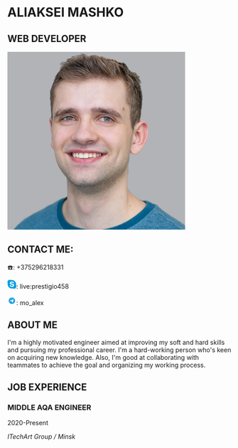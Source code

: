 # **ALIAKSEI MASHKO**
## WEB DEVELOPER
![Profile image wasn't loaded](/images/profileImage.png)
## **CONTACT ME:**
:phone:: +375296218331

![?](/images/skype_logo.png): live:prestigio458

![?](/images/telegram_logo.png): mo_alex

## **ABOUT ME**
I'm a highly motivated engineer aimed at improving my soft and hard skills and pursuing my professional career. I'm a hard-working person who's keen on acquiring new knowledge. Also, I'm good at collaborating with teammates to achieve the goal and organizing my working process.

## **JOB EXPERIENCE**
### **MIDDLE AQA ENGINEER**
2020-Present

*ITechArt Group / Minsk*
